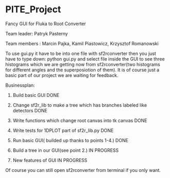 # PITE_Project
Fancy GUI for Fluka to Root Converter

Team leader: Patryk Pasterny

Team members : Marcin Pajka, Kamil Piastowicz, Krzysztof Romanowski


To use gui.py it have to be into one file with sf2rconverter then you just have to type down:
python gui.py
and select file inside the GUI to see three histograms which we are getting now from sf2rconverter(two histograms for different angles 
and the superposiotion of them). It is of course just a basic part of our project we are waiting for feedback.


Businessplan:

1) Build basic GUI                                                                            DONE

2) Change sf2r_lib to make a tree which has branches labeled like detectors                   DONE

3) Write functions which change root canvas into tk canvas                                    DONE

4) Write tests for 1DPLOT part of sf2r_lib.py                                                 DONE

5) Run basic GUI( builded up thanks to points 1-4.)                                           DONE

6) Build a tree in our GUI(see point 2.)                                                      IN PROGRESS

7) New features of GUI                                                                        IN PROGRESS


Of course you can still open sf2rconverter from terminal if you only want.
